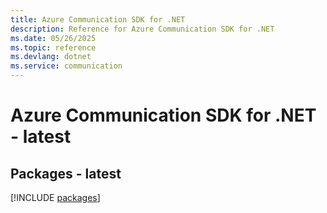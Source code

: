 ```yaml
---
title: Azure Communication SDK for .NET
description: Reference for Azure Communication SDK for .NET
ms.date: 05/26/2025
ms.topic: reference
ms.devlang: dotnet
ms.service: communication
---
```

# Azure Communication SDK for .NET - latest
## Packages - latest
[!INCLUDE [packages](communication-index.md)]